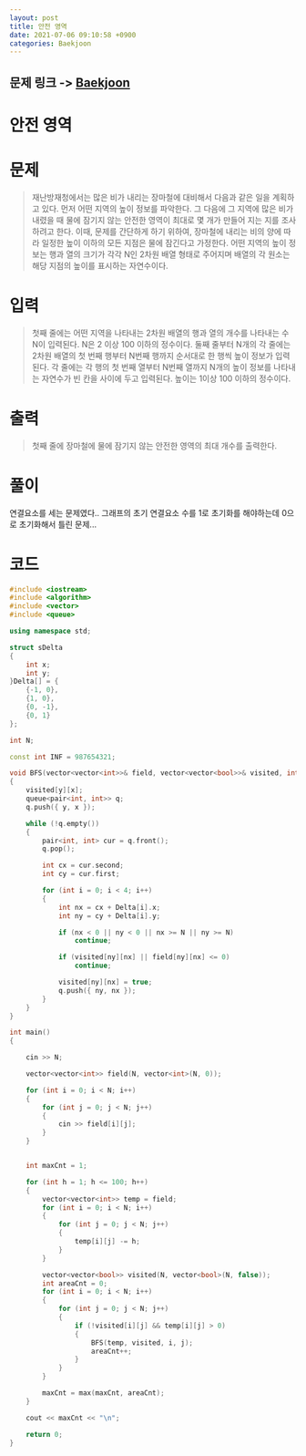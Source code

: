 ```yaml
---
layout: post
title: 안전 영역
date: 2021-07-06 09:10:58 +0900
categories: Baekjoon
---
```


## 문제 링크 -> [Baekjoon](https://www.acmicpc.net/problem/2468)
# 안전 영역

# 문제
> 재난방재청에서는 많은 비가 내리는 장마철에 대비해서 다음과 같은 일을 계획하고 있다. 먼저 어떤 지역의 높이 정보를 파악한다. 그 다음에 그 지역에 많은 비가 내렸을 때 물에 잠기지 않는 안전한 영역이 최대로 몇 개가 만들어 지는 지를 조사하려고 한다. 이때, 문제를 간단하게 하기 위하여, 장마철에 내리는 비의 양에 따라 일정한 높이 이하의 모든 지점은 물에 잠긴다고 가정한다. 어떤 지역의 높이 정보는 행과 열의 크기가 각각 N인 2차원 배열 형태로 주어지며 배열의 각 원소는 해당 지점의 높이를 표시하는 자연수이다.

# 입력
> 첫째 줄에는 어떤 지역을 나타내는 2차원 배열의 행과 열의 개수를 나타내는 수 N이 입력된다. N은 2 이상 100 이하의 정수이다. 둘째 줄부터 N개의 각 줄에는 2차원 배열의 첫 번째 행부터 N번째 행까지 순서대로 한 행씩 높이 정보가 입력된다. 각 줄에는 각 행의 첫 번째 열부터 N번째 열까지 N개의 높이 정보를 나타내는 자연수가 빈 칸을 사이에 두고 입력된다. 높이는 1이상 100 이하의 정수이다.

# 출력
> 첫째 줄에 장마철에 물에 잠기지 않는 안전한 영역의 최대 개수를 출력한다.

# 풀이
연결요소를 세는 문제였다.. 그래프의 초기 연결요소 수를 1로 초기화를 해야하는데 0으로 초기화해서 틀린 문제...

# 코드
```C++
#include <iostream>
#include <algorithm>
#include <vector>
#include <queue>

using namespace std;

struct sDelta
{
	int x;
	int y;
}Delta[] = {
	{-1, 0},
	{1, 0},
	{0, -1},
	{0, 1}
};

int N;

const int INF = 987654321;

void BFS(vector<vector<int>>& field, vector<vector<bool>>& visited, int y, int x)
{
	visited[y][x];
	queue<pair<int, int>> q;
	q.push({ y, x });

	while (!q.empty())
	{
		pair<int, int> cur = q.front();
		q.pop();

		int cx = cur.second;
		int cy = cur.first;

		for (int i = 0; i < 4; i++)
		{
			int nx = cx + Delta[i].x;
			int ny = cy + Delta[i].y;

			if (nx < 0 || ny < 0 || nx >= N || ny >= N)
				continue;

			if (visited[ny][nx] || field[ny][nx] <= 0)
				continue;

			visited[ny][nx] = true;
			q.push({ ny, nx });
		}
	}
}

int main()
{

	cin >> N;

	vector<vector<int>> field(N, vector<int>(N, 0));

	for (int i = 0; i < N; i++)
	{
		for (int j = 0; j < N; j++)
		{
			cin >> field[i][j];
		}
	}


	int maxCnt = 1;

	for (int h = 1; h <= 100; h++)
	{
		vector<vector<int>> temp = field;
		for (int i = 0; i < N; i++)
		{
			for (int j = 0; j < N; j++)
			{
				temp[i][j] -= h;
			}
		}

		vector<vector<bool>> visited(N, vector<bool>(N, false));
		int areaCnt = 0;
		for (int i = 0; i < N; i++)
		{
			for (int j = 0; j < N; j++)
			{
				if (!visited[i][j] && temp[i][j] > 0)
				{
					BFS(temp, visited, i, j);
					areaCnt++;
				}
			}
		}

		maxCnt = max(maxCnt, areaCnt);
	}

	cout << maxCnt << "\n";

	return 0;
}
```
